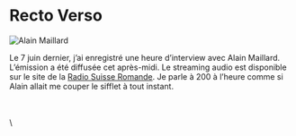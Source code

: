 # Recto Verso

![Alain Maillard](https://tcrouzet.com/images_tc/amaillard.jpg)

Le 7 juin dernier, j’ai enregistré une heure d’interview avec Alain Maillard. L’émission a été diffusée cet après-midi. Le streaming audio est disponible sur le site de la [Radio Suisse Romande](http://www.rsr.ch/la-1<sup>er</sup>e/recto-verso/selectedDate/31/07/2006#lundi). Je parle à 200 à l’heure comme si Alain allait me couper le sifflet à tout instant.

\
\
\